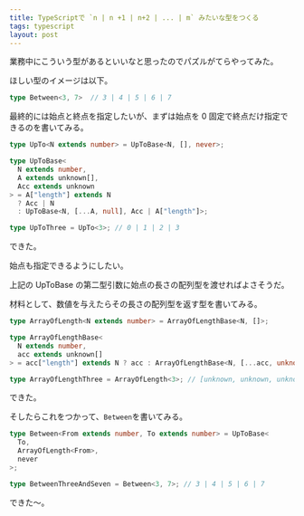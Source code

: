 ```yaml
---
title: TypeScriptで `n | n +1 | n+2 | ... | m` みたいな型をつくる
tags: typescript
layout: post
---
```


業務中にこういう型があるといいなと思ったのでパズルがてらやってみた。

ほしい型のイメージは以下。

```typescript
type Between<3, 7>  // 3 | 4 | 5 | 6 | 7
```

最終的には始点と終点を指定したいが、まずは始点を 0 固定で終点だけ指定できるのを書いてみる。

```typescript
type UpTo<N extends number> = UpToBase<N, [], never>;

type UpToBase<
  N extends number,
  A extends unknown[],
  Acc extends unknown
> = A["length"] extends N
  ? Acc | N
  : UpToBase<N, [...A, null], Acc | A["length"]>;

type UpToThree = UpTo<3>; // 0 | 1 | 2 | 3
```

できた。

始点も指定できるようにしたい。

上記の UpToBase の第二型引数に始点の長さの配列型を渡せればよさそうだ。

材料として、数値を与えたらその長さの配列型を返す型を書いてみる。

```typescript
type ArrayOfLength<N extends number> = ArrayOfLengthBase<N, []>;

type ArrayOfLengthBase<
  N extends number,
  acc extends unknown[]
> = acc["length"] extends N ? acc : ArrayOfLengthBase<N, [...acc, unknown]>;

type ArrayOfLengthThree = ArrayOfLength<3>; // [unknown, unknown, unknown]
```

できた。

そしたらこれをつかって、`Between`を書いてみる。

```typescript
type Between<From extends number, To extends number> = UpToBase<
  To,
  ArrayOfLength<From>,
  never
>;

type BetweenThreeAndSeven = Between<3, 7>; // 3 | 4 | 5 | 6 | 7
```

できた〜。

